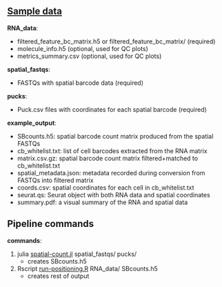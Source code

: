 ## [Sample data](https://drive.google.com/drive/folders/1BvupJwPw2le1KyIL0-4qyzA6yWOwXCjz?usp=drive_link)

**RNA_data**:
* filtered_feature_bc_matrix.h5 or filtered_feature_bc_matrix/ (required)
* molecule_info.h5 (optional, used for QC plots)
* metrics_summary.csv (optional, used for QC plots)

**spatial_fastqs**:
* FASTQs with spatial barcode data (required)

**pucks**:
* Puck.csv files with coordinates for each spatial barcode (required)

**example_output**:  
* SBcounts.h5: spatial barcode count matrix produced from the spatial FASTQs
* cb_whitelist.txt: list of cell barcodes extracted from the RNA matrix
* matrix.csv.gz: spatial barcode count matrix filtered+matched to cb_whitelist.txt
* spatial_metadata.json: metadata recorded during conversion from FASTQs into filtered matrix
* coords.csv: spatial coordinates for each cell in cb_whitelist.txt
* seurat.qs: Seurat object with both RNA data and spatial coordinates
* summary.pdf: a visual summary of the RNA and spatial data

## Pipeline commands

**commands**:
1. julia [spatial-count.jl](https://github.com/MacoskoLab/Macosko-Pipelines/tree/main/spatial-count) spatial_fastqs/ pucks/
    * creates SBcounts.h5
2. Rscript [run-positioning.R](https://github.com/MacoskoLab/Macosko-Pipelines/tree/main/positioning) RNA_data/ SBcounts.h5
    * creates rest of output
